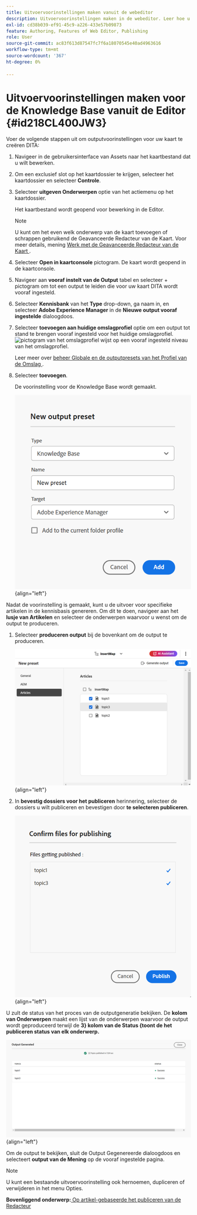 ```yaml
---
title: Uitvoervoorinstellingen maken vanuit de webeditor
description: Uitvoervoorinstellingen maken in de webeditor. Leer hoe u een uitvoervoorinstelling in AEM Guides kunt bewerken, hernoemen, dupliceren en verwijderen.
exl-id: cd38b039-ef91-45c9-a226-433e57b09873
feature: Authoring, Features of Web Editor, Publishing
role: User
source-git-commit: ac83f613d87547fc7f6a18070545e40ad4963616
workflow-type: tm+mt
source-wordcount: '367'
ht-degree: 0%

---
```


# Uitvoervoorinstellingen maken voor de Knowledge Base vanuit de Editor {#id218CL400JW3}

Voer de volgende stappen uit om outputvoorinstellingen voor uw kaart te creëren DITA:

1. Navigeer in de gebruikersinterface van Assets naar het kaartbestand dat u wilt bewerken.

1. Om een exclusief slot op het kaartdossier te krijgen, selecteer het kaartdossier en selecteer **Controle**.

1. Selecteer **uitgeven Onderwerpen** optie van het actiemenu op het kaartdossier.

   Het kaartbestand wordt geopend voor bewerking in de Editor.

   >[!NOTE]
   >
   > U kunt om het even welk onderwerp van de kaart toevoegen of schrappen gebruikend de Geavanceerde Redacteur van de Kaart. Voor meer details, mening [ Werk met de Geavanceerde Redacteur van de Kaart ](map-editor-advanced-map-editor.md#).

1. Selecteer **Open in kaartconsole** pictogram. De kaart wordt geopend in de kaartconsole.

1. Navigeer aan **vooraf instelt van de Output** tabel en selecteer + pictogram om tot een output te leiden die voor uw kaart DITA wordt vooraf ingesteld.

1. Selecteer **Kennisbank** van het **Type** drop-down, ga naam in, en selecteer **Adobe Experience Manager** in de **Nieuwe output vooraf ingestelde** dialoogdoos.
1. Selecteer **toevoegen aan huidige omslagprofiel** optie om een output tot stand te brengen vooraf ingesteld voor het huidige omslagprofiel. ![ pictogram van het omslagprofiel ](images/global-preset-icon.svg) wijst op een vooraf ingesteld niveau van het omslagprofiel.

   Leer meer over [ beheer Globale en de outputpresets van het Profiel van de Omslag ](./web-editor-manage-output-presets.md).

1. Selecteer **toevoegen**.

   De voorinstelling voor de Knowledge Base wordt gemaakt.


   ![ Nieuw ](images/knowledge-base-preset-dialog-box.png){align="left"}

Nadat de voorinstelling is gemaakt, kunt u de uitvoer voor specifieke artikelen in de kennisbasis genereren. Om dit te doen, navigeer aan het **lusje van Artikelen** en selecteer de onderwerpen waarvoor u wenst om de output te produceren.
1. Selecteer **produceren output** bij de bovenkant om de output te produceren.

   ![](images/add-preset-articles-tab_cs.png){align="left"}

1. In **bevestig dossiers voor het publiceren** herinnering, selecteer de dossiers u wilt publiceren en bevestigen door **te selecteren publiceren**.

   ![ Nieuw ](images/knowledge-base-confirm-files-for-publishing.png){align="left"}

U zult de status van het proces van de outputgeneratie bekijken. De **kolom van Onderwerpen** maakt een lijst van de onderwerpen waarvoor de output wordt geproduceerd terwijl de **3} kolom van de Status {toont de het publiceren status van elk onderwerp.**


![](images/add-preset-output-generated_cs.png){align="left"}

Om de output te bekijken, sluit de Output Gegenereerde dialoogdoos en selecteert **output van de Mening** op de vooraf ingestelde pagina.


>[!NOTE]
>
> U kunt een bestaande uitvoervoorinstelling ook hernoemen, dupliceren of verwijderen in het menu Opties.



**Bovenliggend onderwerp:**[ Op artikel-gebaseerde het publiceren van de Redacteur ](web-editor-article-publishing.md)
